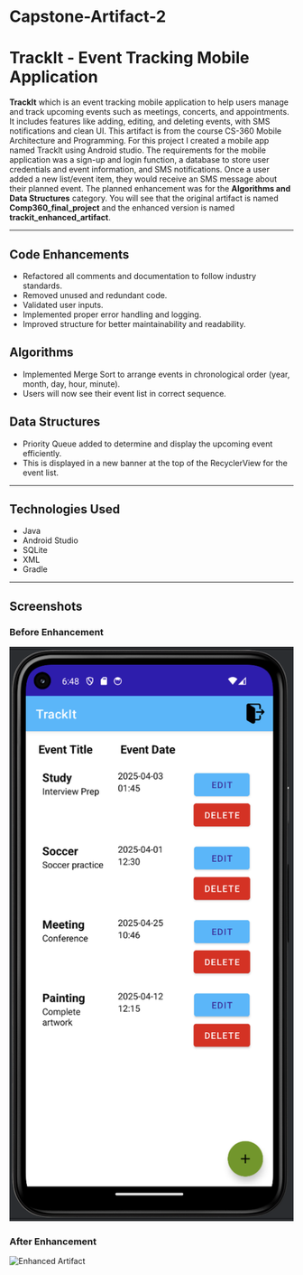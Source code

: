# Capstone-Artifact-2

# TrackIt - Event Tracking Mobile Application

**TrackIt** which is an event tracking mobile application to help users manage and track upcoming events such as meetings, concerts, and appointments. It includes features like adding, editing, and deleting events, with SMS notifications and clean UI. This artifact is from the course CS-360 Mobile Architecture and Programming. For this project I created a mobile app named TrackIt using Android studio. The requirements for the mobile application was a sign-up and login function, a database to store user credentials and event information, and SMS notifications. Once a user added a new list/event item, they would receive an SMS message about their planned event. The planned enhancement was for the **Algorithms and Data Structures** category. You will see that the original artifact is named **Comp360_final_project** and the enhanced version is named **trackit_enhanced_artifact**.

---

## Code Enhancements
- Refactored all comments and documentation to follow industry standards.
- Removed unused and redundant code.
- Validated user inputs.
- Implemented proper error handling and logging.
- Improved structure for better maintainability and readability.

## Algorithms
- Implemented Merge Sort to arrange events in chronological order (year, month, day, hour, minute).
- Users will now see their event list in correct sequence.

## Data Structures
- Priority Queue added to determine and display the upcoming event efficiently.
- This is displayed in a new banner at the top of the RecyclerView for the event list.

---

## Technologies Used
- Java
- Android Studio
- SQLite
- XML
- Gradle

---

## Screenshots

### Before Enhancement 
![Original Artifact](screenshots/original_event_list.png)

### After Enhancement
![Enhanced Artifact](screenshots/enhanced_event_list)
